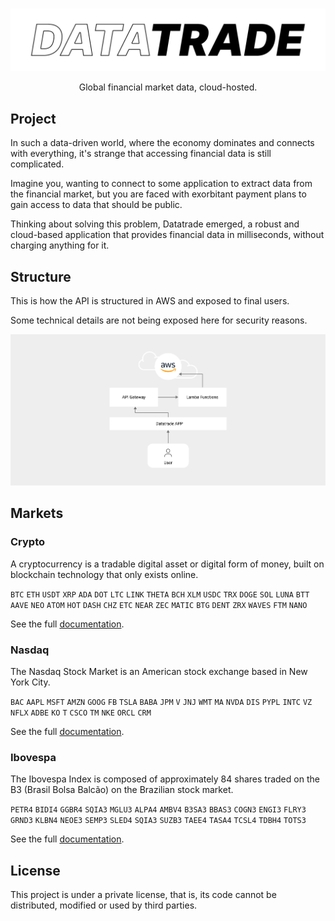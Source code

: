 <br>

<p align="center">
  <img src="/img/datatrade-logo.png" width="680">
</p>

<p align="center">
  Global financial market data, cloud-hosted.
</p>

## Project
In such a data-driven world, where the economy dominates and connects with everything, it's strange that accessing financial data is still complicated.

Imagine you, wanting to connect to some application to extract data from the financial market, but you are faced with exorbitant payment plans to gain access to data that should be public.

Thinking about solving this problem, Datatrade emerged, a robust and cloud-based application that provides financial data in milliseconds, without charging anything for it.

## Structure
This is how the API is structured in AWS and exposed to final users.

Some technical details are not being exposed here for security reasons.

<img src="/img/diagram.png">

## Markets

### Crypto
A cryptocurrency is a tradable digital asset or digital form of money, built on blockchain technology that only exists online.

`BTC` `ETH` `USDT` `XRP` `ADA` `DOT` `LTC` `LINK` `THETA` `BCH` `XLM` `USDC` `TRX` `DOGE` `SOL` `LUNA` `BTT` `AAVE` `NEO` `ATOM` `HOT` `DASH` `CHZ` `ETC` `NEAR` `ZEC` `MATIC` `BTG` `DENT` `ZRX` `WAVES` `FTM` `NANO`

See the full [documentation](/doc/crypto.md).

### Nasdaq
The Nasdaq Stock Market is an American stock exchange based in New York City.

`BAC` `AAPL` `MSFT` `AMZN` `GOOG` `FB` `TSLA` `BABA` `JPM` `V` `JNJ` `WMT` `MA` `NVDA` `DIS` `PYPL` `INTC` `VZ` `NFLX` `ADBE` `KO` `T` `CSCO` `TM` `NKE` `ORCL` `CRM`

See the full [documentation](/doc/nasdaq.md).

### Ibovespa
The Ibovespa Index is composed of approximately 84 shares traded on the B3 (Brasil Bolsa Balcão) on the Brazilian stock market.

`PETR4` `BIDI4` `GGBR4` `SQIA3` `MGLU3` `ALPA4` `AMBV4` `B3SA3` `BBAS3` `COGN3` `ENGI3` `FLRY3` `GRND3` `KLBN4` `NEOE3` `SEMP3` `SLED4` `SQIA3` `SUZB3` `TAEE4` `TASA4` `TCSL4` `TDBH4` `TOTS3`

See the full [documentation](/doc/ibovespa.md).

## License

This project is under a private license, that is, its code cannot be distributed, modified or used by third parties.
